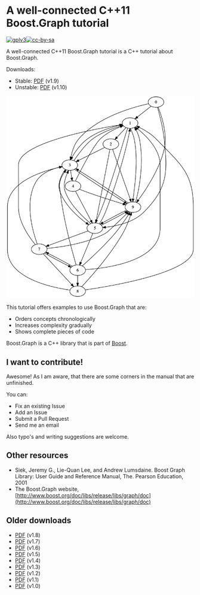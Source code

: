 # A well-connected C++11 Boost.Graph tutorial

[![gplv3](http://www.gnu.org/graphics/gplv3-88x31.png)](http://www.gnu.org/licenses/gpl.html)[![cc-by-sa](http://i.creativecommons.org/l/by-sa/4.0/88x31.png)](http://creativecommons.org/licenses/by-sa/4.0/)

A well-connected C++11 Boost.Graph tutorial is a C++ tutorial about Boost.Graph.

Downloads:

 * Stable: [PDF](boost_graph_tutorial_v1_9.pdf) (v1.9)
 * Unstable: [PDF](BoostGraphTutorial/boost_graph_tutorial.pdf) (v1.10)

![Title graph](BoostGraphTutorial/title_graph.png)

This tutorial offers examples to use Boost.Graph that are:

 * Orders concepts chronologically
 * Increases complexity gradually
 * Shows complete pieces of code

Boost.Graph is a C++ library that is part of [Boost](http://www.boost.org).

## I want to contribute!

Awesome! As I am aware, that there are some corners in the manual that are unfinished. 

You can:

 * Fix an existing Issue
 * Add an Issue
 * Submit a Pull Request
 * Send me an email

Also typo's and writing suggestions are welcome.

## Other resources

  * Siek, Jeremy G., Lie-Quan Lee, and Andrew Lumsdaine. Boost Graph Library: User Guide and Reference Manual, The. Pearson Education, 2001
  * The Boost.Graph website, [http://www.boost.org/doc/libs/release/libs/graph/doc](http://www.boost.org/doc/libs/release/libs/graph/doc)


## Older downloads

 * [PDF](boost_graph_tutorial_v1_8.pdf) (v1.8)
 * [PDF](boost_graph_tutorial_v1_7.pdf) (v1.7)
 * [PDF](boost_graph_tutorial_v1_6.pdf) (v1.6)
 * [PDF](boost_graph_tutorial_v1_5.pdf) (v1.5)
 * [PDF](boost_graph_tutorial_v1_4.pdf) (v1.4)
 * [PDF](boost_graph_tutorial_v1_3.pdf) (v1.3)
 * [PDF](boost_graph_tutorial_v1_2.pdf) (v1.2)
 * [PDF](boost_graph_tutorial_v1_1.pdf) (v1.1)
 * [PDF](boost_graph_tutorial_v1_0.pdf) (v1.0)
